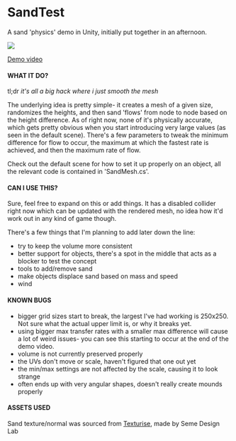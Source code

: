 # SandTest
A sand 'physics' demo in Unity, initially put together in an afternoon.

<img src = "http://www.synert.co.uk/images/code/sand.png"/>

<a href = "https://www.youtube.com/watch?v=lxoE0yVbmjI">Demo video</a>

#### WHAT IT DO?
tl;dr *it's all a big hack where i just smooth the mesh*

The underlying idea is pretty simple- it creates a mesh of a given size, randomizes the heights, and then sand 'flows' from node to node based on the height difference. As of right now, none of it's physically accurate, which gets pretty obvious when you start introducing very large values (as seen in the default scene). There's a few parameters to tweak the minimum difference for flow to occur, the maximum at which the fastest rate is achieved, and then the maximum rate of flow.

Check out the default scene for how to set it up properly on an object, all the relevant code is contained in 'SandMesh.cs'.

#### CAN I USE THIS?
Sure, feel free to expand on this or add things. It has a disabled collider right now which can be updated with the rendered mesh, no idea how it'd work out in any kind of game though. 

There's a few things that I'm planning to add later down the line:
- try to keep the volume more consistent
- better support for objects, there's a spot in the middle that acts as a blocker to test the concept
- tools to add/remove sand
- make objects displace sand based on mass and speed
- wind

#### KNOWN BUGS
- bigger grid sizes start to break, the largest I've had working is 250x250. Not sure what the actual upper limit is, or why it breaks yet.
- using bigger max transfer rates with a smaller max difference will cause a lot of weird issues- you can see this starting to occur at the end of the demo video.
- volume is not currently preserved properly
- the UVs don't move or scale, haven't figured that one out yet
- the min/max settings are not affected by the scale, causing it to look strange
- often ends up with very angular shapes, doesn't really create mounds properly

#### ASSETS USED
Sand texture/normal was sourced from <a href = "http://www.texturise.club/2013/09/seamless-beach-sand-texture-bump-map.html">Texturise</a>, made by Seme Design Lab